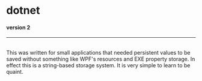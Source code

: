 # dotnet
#### version 2
<hr>
<br>
This was written for small applications that needed persistent values to be saved without something like WPF's resources and EXE property storage. In effect this is a string-based storage system. It is very simple to learn to be quaint.